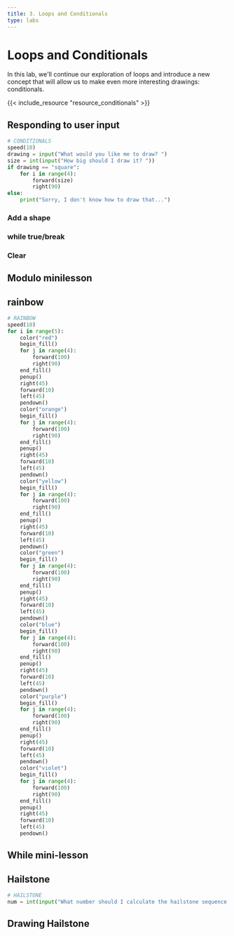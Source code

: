 ```yaml
---
title: 3. Loops and Conditionals
type: labs
---
```


# Loops and Conditionals
In this lab, we'll continue our exploration of loops and introduce a new concept that will
allow us to make even more interesting drawings: conditionals.

{{< include_resource "resource_conditionals" >}}

## Responding to user input

```python
# CONDITIONALS 
speed(10)
drawing = input("What would you like me to draw? ")
size = int(input("How big should I draw it? "))
if drawing == "square":
    for i in range(4):
        forward(size)
        right(90)
else:
    print("Sorry, I don't know how to draw that...")
```

### Add a  shape

### while true/break

### Clear

## Modulo minilesson

## rainbow

```python
# RAINBOW
speed(10)
for i in range(5):
    color("red")
    begin_fill()
    for j in range(4):
        forward(100)
        right(90)
    end_fill()
    penup()
    right(45)
    forward(10)
    left(45)
    pendown()
    color("orange")
    begin_fill()
    for j in range(4):
        forward(100)
        right(90)
    end_fill()
    penup()
    right(45)
    forward(10)
    left(45)
    pendown()
    color("yellow")
    begin_fill()
    for j in range(4):
        forward(100)
        right(90)
    end_fill()
    penup()
    right(45)
    forward(10)
    left(45)
    pendown()
    color("green")
    begin_fill()
    for j in range(4):
        forward(100)
        right(90)
    end_fill()
    penup()
    right(45)
    forward(10)
    left(45)
    pendown()
    color("blue")
    begin_fill()
    for j in range(4):
        forward(100)
        right(90)
    end_fill()
    penup()
    right(45)
    forward(10)
    left(45)
    pendown()
    color("purple")
    begin_fill()
    for j in range(4):
        forward(100)
        right(90)
    end_fill()
    penup()
    right(45)
    forward(10)
    left(45)
    pendown()
    color("violet")
    begin_fill()
    for j in range(4):
        forward(100)
        right(90)
    end_fill()
    penup()
    right(45)
    forward(10)
    left(45)
    pendown()
```

## While mini-lesson

## Hailstone

```python
# HAILSTONE
num = int(input("What number should I calculate the hailstone sequence of? "))
```

## Drawing Hailstone

